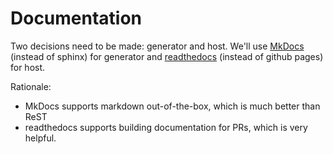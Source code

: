 # Documentation

Two decisions need to be made: generator and host. We'll use [MkDocs](https://www.mkdocs.org/) (instead of sphinx) for generator and [readthedocs](https://readthedocs.org/) (instead of github pages) for host.

Rationale:
- MkDocs supports markdown out-of-the-box, which is much better than ReST
- readthedocs supports building documentation for PRs, which is very helpful.
